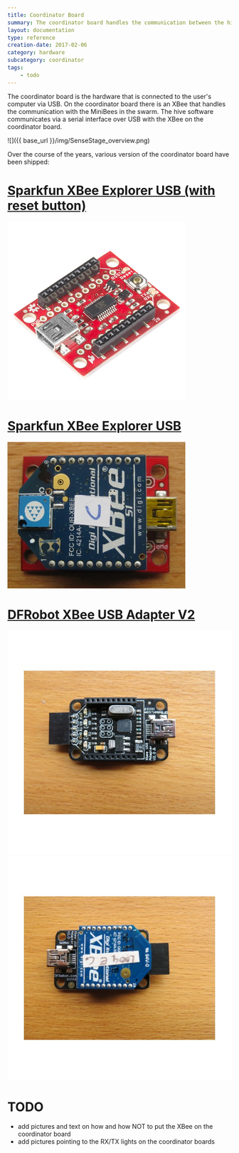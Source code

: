 ```yaml
---
title: Coordinator Board
summary: The coordinator board handles the communication between the hive software and the minibee swarm.
layout: documentation
type: reference
creation-date: 2017-02-06
category: hardware
subcategory: coordinator
tags:
    - todo
---
```


The coordinator board is the hardware that is connected to the user's computer via USB. On the coordinator board there is an XBee that handles the communication with the MiniBees in the swarm. The hive software communicates via a serial interface over USB with the XBee on the coordinator board.

![]({{ base_url }}/img/SenseStage_overview.png)

Over the course of the years, various version of the coordinator board have been shipped:

# [Sparkfun XBee Explorer USB (with reset button)](https://www.sparkfun.com/products/11812)
![](/img/coordinator-Sparkfun-XBee-Explorer-USB-reset.jpg)

# [Sparkfun XBee Explorer USB](https://www.sparkfun.com/products/retired/8687)

![](/img/coordinatorboard.jpg)

# [DFRobot XBee USB Adapter V2](http://www.robotshop.com/eu/en/dfrobot-xbee-usb-adapter-v2.html)

![](/img/coordinatorboard_dfrobot_bare.jpg)
![](/img/coordinatorboard_dfrobot.jpg)

# TODO
- add pictures and text on how and how NOT to put the XBee on the coordinator board
- add pictures pointing to the RX/TX lights on the coordinator boards
